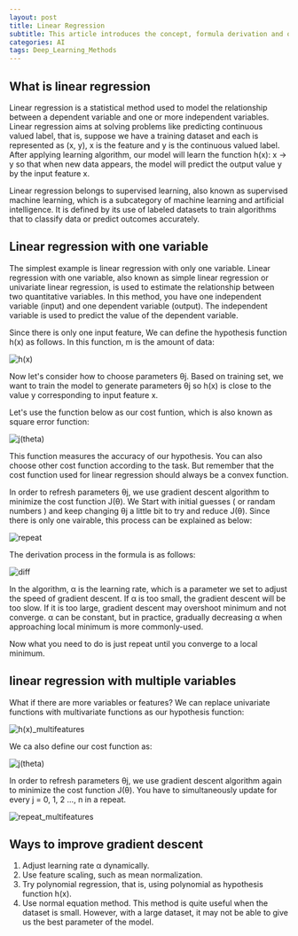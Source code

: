 ```yaml
---
layout: post
title: Linear Regression
subtitle: This article introduces the concept, formula derivation and optimization methods of linear regression.
categories: AI
tags: Deep_Learning_Methods
---
```

## What is linear regression

Linear regression is a statistical method used to model the relationship between a dependent variable and one or more independent variables. Linear regression aims at solving problems like predicting continuous valued label, that is, suppose we have a training dataset and each is represented as (x, y), x is the feature and y is the continuous valued label. After applying learning algorithm, our model will learn the function h(x): x -> y so that when new data appears, the model will predict the output value y by the input feature x.

Linear regression belongs to supervised learning, also known as supervised machine learning, which is a subcategory of machine learning and artificial intelligence. It is defined by its use of labeled datasets to train algorithms that to classify data or predict outcomes accurately.

## Linear regression with one variable

The simplest example is linear regression with only one variable. Linear regression with one variable, also known as simple linear regression or univariate linear regression, is used to estimate the relationship between two quantitative variables. In this method, you have one independent variable (input) and one dependent variable (output). The independent variable is used to predict the value of the dependent variable.

Since there is only one input feature, We can define the hypothesis function h(x) as follows. In this function, m is the amount of data:

![h(x)](https://ruichenqi.github.io/assets/images/AI/1/h(x).png)

Now let's consider how to choose parameters θj. Based on training set, we want to train the model to generate parameters θj so h(x) is close to the value y corresponding to input feature x.

Let's use the function below as our cost funtion, which is also known as square error function:

![j(theta)](https://ruichenqi.github.io/assets/images/AI/1/j(theta).png)

This function measures the accuracy of our hypothesis. You can also choose other cost function according to the task. But remember that the cost function used for linear regression should always be a convex function.

In order to refresh parameters θj, we use gradient descent algorithm to minimize the cost function J(θ). We Start with initial guesses ( or randam numbers ) and keep changing θj a little bit to try and reduce J(θ). Since there is only one vairable, this process can be explained as below:

![repeat](https://ruichenqi.github.io/assets/images/AI/1/repeat.png)

The derivation process in the formula is as follows:

![diff](https://ruichenqi.github.io/assets/images/AI/1/diff.png)

In the algorithm, α is the learning rate, which is a parameter we set to adjust the speed of gradient descent. If α is too small, the gradient descent will be too slow. If it is too large, gradient descent may overshoot minimum and not converge. α can be constant, but in practice, gradually decreasing α when approaching local minimum is more commonly-used.

Now what you need to do is just repeat until you converge to a local minimum. 

## linear regression with multiple variables

What if there are more variables or features? We can replace univariate functions with multivariate functions as our hypothesis function:

![h(x)_multifeatures](https://ruichenqi.github.io/assets/images/AI/1/h(x)_2.png)

We ca also define our cost function as:

![j(theta)](https://ruichenqi.github.io/assets/images/AI/1/j(theta).png)

In order to refresh parameters θj, we use gradient descent algorithm again to minimize the cost function J(θ). You have to simultaneously update for every j = 0, 1, 2 ..., n in a repeat.

![repeat_multifeatures](https://ruichenqi.github.io/assets/images/AI/1/repeat_2.png)

## Ways to improve gradient descent

1. Adjust learning rate α dynamically.  
2. Use feature scaling, such as mean normalization.
3. Try polynomial regression, that is, using polynomial as hypothesis function h(x).
4. Use normal equation method. This method is quite useful when the dataset is small. However, with a large dataset, it may not be able to give us the best parameter of the model.

